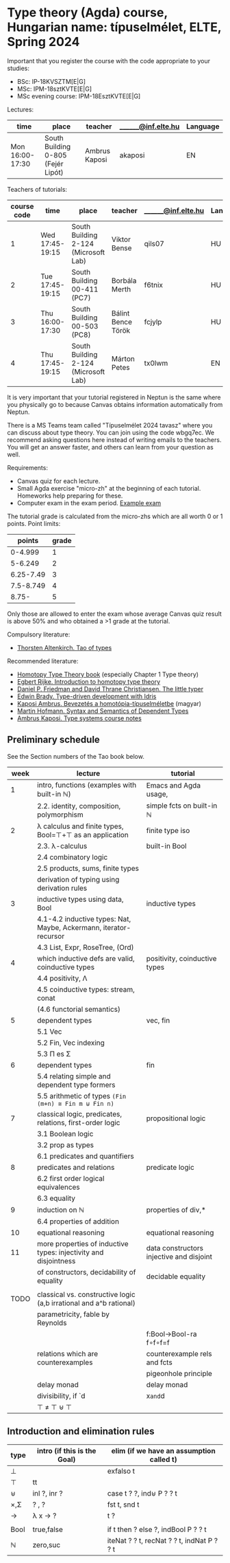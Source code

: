 # Type theory (Agda) course, Hungarian name: típuselmélet, ELTE, Spring 2024

Important that you register the course with the code appropriate to your studies:

 * BSc: IP-18KVSZTM[E|G]
 * MSc: IPM-18sztKVTE[E|G]
 * MSc evening course: IPM-18EsztKVTE[E|G]

Lectures:

| time            | place                                | teacher             | ______@inf.elte.hu | Language |
|-----------------|--------------------------------------|---------------------|--------------------|----------|
| Mon 16:00-17:30 | South Building 0-805 (Fejér Lipót)   | Ambrus Kaposi       | akaposi            | EN       |

Teachers of tutorials:

| course code    | time            | place                                | teacher             | ______@inf.elte.hu | Language |
|----------------|-----------------|--------------------------------------|---------------------|--------------------|----------|
| 1              | Wed 17:45-19:15 | South Building 2-124 (Microsoft Lab) | Viktor Bense        | qils07             | HU       |
| 2              | Tue 17:45-19:15 | South Building 00-411 (PC7)          | Borbála Merth       | f6tnix             | HU       |
| 3              | Thu 16:00-17:30 | South Building 00-503 (PC8)          | Bálint Bence Török  | fcjylp             | HU       |
| 4              | Thu 17:45-19:15 | South Building 2-124 (Microsoft Lab) | Márton Petes        | tx0lwm             | EN       |

It is very important that your tutorial registered in Neptun is the same where you physically go to because Canvas obtains information automatically from Neptun.

There is a MS Teams team called "Típuselmélet 2024 tavasz" where you can discuss about type theory. You can join using the code wbgq7ec. We recommend asking questions here instead of writing emails to the teachers. You will get an answer faster, and others can learn from your question as well.

Requirements:

 * Canvas quiz for each lecture.
 * Small Agda exercise "micro-zh" at the beginning of each tutorial. Homeworks help preparing for these.
 * Computer exam in the exam period. [Example exam](https://bitbucket.org/akaposi/ttt/raw/master/2022aut/exampleExam.agda)

The tutorial grade is calculated from the micro-zhs which are all worth 0 or 1 points. Point limits:

| points    | grade |
|-----------|-------|
| 0-4.999   | 1     |
| 5-6.249   | 2     |
| 6.25-7.49 | 3     |
| 7.5-8.749 | 4     |
| 8.75-     | 5     |

Only those are allowed to enter the exam whose average Canvas quiz result is above 50% and who obtained a >1 grade at the tutorial.

Compulsory literature:

 * [Thorsten Altenkirch. Tao of types](http://www.cs.nott.ac.uk/~psztxa/mgs.2021)

Recommended literature:

 * [Homotopy Type Theory book](http://saunders.phil.cmu.edu/book/hott-online.pdf) (especially Chapter 1 Type theory)
 * [Egbert Rijke. Introduction to homotopy type theory](https://arxiv.org/pdf/2212.11082)
 * [Daniel P. Friedman and David Thrane Christiansen. The little typer](https://thelittletyper.com)
 * [Edwin Brady. Type-driven development with Idris](https://www.manning.com/books/type-driven-development-with-idris)
 * [Kaposi Ambrus. Bevezetés a homotópia-típuselméletbe](https://akaposi.github.io/hott_bevezeto.pdf) (magyar)
 * [Martin Hofmann. Syntax and Semantics of Dependent Types](https://www.tcs.ifi.lmu.de/mitarbeiter/martin-hofmann/pdfs/syntaxandsemanticsof-dependenttypes.pdf)
 * [Ambrus Kaposi. Type systems course notes](https://bitbucket.org/akaposi/typesystems/raw/master/src/main.pdf)

## Preliminary schedule

See the Section numbers of the Tao book below.

| week | lecture                                                           | tutorial                                 |
|------|-------------------------------------------------------------------|------------------------------------------|
|    1 | intro, functions (examples with built-in ℕ)                       | Emacs and Agda usage,                    |
|      | 2.2. identity, composition, polymorphism                          | simple fcts on built-in ℕ                |
|    2 | λ calculus and finite types, Bool=⊤+⊤ as an application           | finite type iso                          |
|      | 2.3. λ-calculus                                                   | built-in Bool                            |
|      | 2.4 combinatory logic                                             |                                          |
|      | 2.5 products, sums, finite types                                  |                                          |
|      | derivation of typing using derivation rules                       |                                          |
|    3 | inductive types using data, Bool                                  | inductive types                          |
|      | 4.1-4.2 inductive types: Nat, Maybe, Ackermann, iterator-recursor |                                          |
|      | 4.3 List, Expr, RoseTree, (Ord)                                   |                                          |
|    4 | which inductive defs are valid, coinductive types                 | positivity, coinductive types            |
|      | 4.4 positivity, Λ                                                 |                                          |
|      | 4.5 coinductive types: stream, conat                              |                                          |
|      | (4.6 functorial semantics)                                        |                                          |
|    5 | dependent types                                                   | vec, fin                                 |
|      | 5.1 Vec                                                           |                                          |
|      | 5.2 Fin, Vec indexing                                             |                                          |
|      | 5.3 Π es Σ                                                        |                                          |
|    6 | dependent types                                                   | fin                                      |
|      | 5.4 relating simple and dependent type formers                    |                                          |
|      | 5.5 arithmetic of types `(Fin (m+n) ≅ Fin m ⊎ Fin n)`             |                                          |
|    7 | classical logic, predicates, relations, first-order logic         | propositional logic                      |
|      | 3.1 Boolean logic                                                 |                                          |
|      | 3.2 prop as types                                                 |                                          |
|      | 6.1 predicates and quantifiers                                    |                                          |
|    8 | predicates and relations                                          | predicate logic                          |
|      | 6.2 first order logical equivalences                              |                                          |
|      | 6.3 equality                                                      |                                          |
|    9 | induction on ℕ                                                    | properties of div,*                      |
|      | 6.4 properties of addition                                        |                                          |
|   10 | equational reasoning                                              | equational reasoning                     |
|   11 | more properties of inductive types: injectivity and disjointness  | data constructors injective and disjoint |
|      | of constructors, decidability of equality                         | decidable equality                       |
|      |                                                                   |                                          |
| TODO | classical vs. constructive logic (a,b irrational and a^b rational)|                                          |
|      | parametricity, fable by Reynolds                                  |                                          |
|      |                                                                   | f:Bool→Bool-ra f∘f∘f=f                   |
|      | relations which are counterexamples                               | counterexample rels and fcts             |
|      |                                                                   | pigeonhole principle                     |
|      | delay monad                                                       | delay monad                              |
|      | divisibility, if `d|x` and `d|y` then `d|x+y`                     |                                          |
|      | ⊤ ≠ ⊤ ⊎ ⊤                                                         |                                          |

## Introduction and elimination rules

| type  | intro (if this is the Goal) | elim (if we have an assumption called t)                     |
|-------|-----------------------------|--------------------------------------------------------------|
| ⊥     |                             | exfalso t                                                    |
| ⊤     | tt                          |                                                              |
| ⊎     | inl ?, inr ?                | case t ? ?, ind⊎ P ? ? t                                     |
| ×,Σ   | ? , ?                       | fst t, snd t                                                 |
| →     | λ x → ?                     | t ?                                                          |
|       |                             |                                                              |
| Bool  | true,false                  | if t then ? else ?, indBool P ? ? t                          |
| ℕ     | zero,suc                    | iteNat ? ? t, recNat ? ? t, indNat P ? ? t                   |
